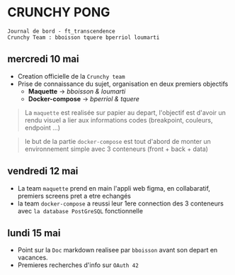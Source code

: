 # CRUNCHY PONG
```
Journal de bord - ft_transcendence
Crunchy Team : bboisson tquere bperriol loumarti
```

## mercredi 10 mai

- Creation officielle de la `Crunchy team`
- Prise de connaissance du sujet, organisation en deux premiers objectifs
  -  **Maquette** -> *bboisson & loumarti*
  - **Docker-compose** -> *bperriol & tquere*


> La `maquette` est realisée sur papier au depart, l'objectif est d'avoir
> un rendu visuel a lier aux informations codes (breakpoint, couleurs, endpoint ...)

> le but de la partie `docker-compose` est tout d'abord de monter un environnement
> simple avec 3 conteneurs (front + back + data)

## vendredi 12 mai

- La team `maquette` prend en main l'appli web figma, en collabaratif, premiers screens pret a etre echangés
- la team `docker-compose` a reussi leur 1ere connection des 3 conteneurs avec `la database PostGreSQL` fonctionnelle

## lundi 15 mai

- Point sur la `Doc` markdown realisee par `bboisson` avant son depart en vacances.
- Premieres recherches d'info sur `OAuth 42`
